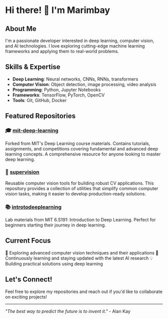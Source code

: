 # Hi there! 👋 I'm Marimbay

## About Me

I'm a passionate developer interested in deep learning, computer vision, and AI technologies. I love exploring cutting-edge machine learning frameworks and applying them to real-world problems.

## Skills & Expertise

- **Deep Learning**: Neural networks, CNNs, RNNs, transformers
- **Computer Vision**: Object detection, image processing, video analysis
- **Programming**: Python, Jupyter Notebooks
- **Frameworks**: TensorFlow, PyTorch, OpenCV
- **Tools**: Git, GitHub, Docker

## Featured Repositories

### 🎓 [mit-deep-learning](https://github.com/Marimbay/mit-deep-learning)
Forked from MIT's Deep Learning course materials. Contains tutorials, assignments, and competitions covering fundamental and advanced deep learning concepts. A comprehensive resource for anyone looking to master deep learning.

### 💜 [supervision](https://github.com/Marimbay/supervision)
Reusable computer vision tools for building robust CV applications. This repository provides a collection of utilities that simplify common computer vision tasks, making it easier to develop production-ready solutions.

### 📚 [introtodeeplearning](https://github.com/Marimbay/introtodeeplearning)
Lab materials from MIT 6.S191: Introduction to Deep Learning. Perfect for beginners starting their journey in deep learning.

## Current Focus

🔭 Exploring advanced computer vision techniques and their applications
🌱 Continuously learning and staying updated with the latest AI research
💡 Building practical solutions using deep learning

## Let's Connect!

Feel free to explore my repositories and reach out if you'd like to collaborate on exciting projects!

---

*"The best way to predict the future is to invent it."* - Alan Kay
